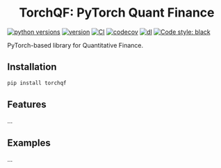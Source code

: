 <h1 align="center">TorchQF: PyTorch Quant Finance</h1>

[![python versions](https://img.shields.io/pypi/pyversions/torchqf.svg)](https://pypi.org/project/torchqf)
[![version](https://img.shields.io/pypi/v/torchqf.svg)](https://pypi.org/project/torchqf)
[![CI](https://github.com/simaki/torchqf/actions/workflows/ci.yml/badge.svg)](https://github.com/simaki/torchqf/actions/workflows/ci.yml)
[![codecov](https://codecov.io/gh/simaki/torchqf/branch/main/graph/badge.svg)](https://codecov.io/gh/simaki/torchqf)
[![dl](https://img.shields.io/pypi/dm/torchqf)](https://pypi.org/project/torchqf)
[![Code style: black](https://img.shields.io/badge/code%20style-black-000000.svg)](https://github.com/psf/black)

PyTorch-based library for Quantitative Finance.

## Installation

```sh
pip install torchqf
```

## Features

...

## Examples

...

